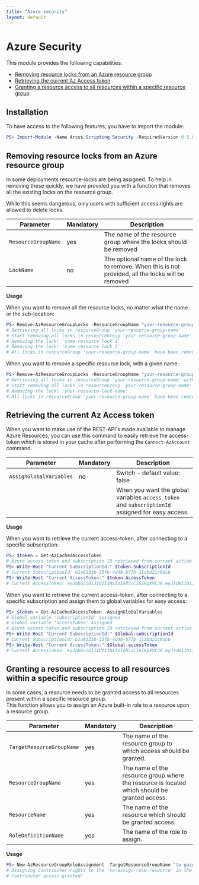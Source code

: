```yaml
---
title: "Azure security"
layout: default
---
```


# Azure Security

This module provides the following capabilities:
- [Removing resource locks from an Azure resource group](#removing-resource-locks-from-an-azure-resource-group)
- [Retrieving the current Az Access token](#retrieving-the-current-az-access-token)
- [Granting a resource access to all resources within a specific resource group](#granting-a-resource-access-to-all-resources-within-a-specific-resource-group)

## Installation

To have access to the following features, you have to import the module:

```powershell
PS> Import-Module -Name Arcus.Scripting.Security -RequiredVersion 0.5.0
```

## Removing resource locks from an Azure resource group

In some deployments resource-locks are being assigned. To help in removing these quickly, we have provided you with a function that removes all the existing locks on the resource group.

While this seems dangerous, only users with sufficient access rights are allowed to delete locks.

| Parameter           | Mandatory | Description                                                                                       |
| ------------------- | --------- | ------------------------------------------------------------------------------------------------- |
| `ResourceGroupName` | yes       | The name of the resource group where the locks should be removed                                  |
| `LockName`          | no        | The optional name of the lock to remove. When this is not provided, all the locks will be removed |

**Usage**

When you want to remove all the resource locks, no matter what the name or the sub-location:

```powershell
PS> Remove-AzResourceGroupLocks -ResourceGroupName "your-resource-group-name"
# Retrieving all locks in resourceGroup 'your-resource-group-name'
# Start removing all locks in resourceGroup 'your-resource-group-name'
# Removing the lock: 'some resource lock 1'
# Removing the lock: 'some resource lock 2'
# All locks in resourceGroup 'your-resource-group-name' have been removed
```

When you want to remove a specific resource lock, with a given name:

```powershell
PS> Remove-AzResourceGroupLocks -ResourceGroupName "your-resource-group-name" -LockName "your-resource-lock-name"
# Retrieving all locks in resourceGroup 'your-resource-group-name' with name 'your-resource-lock-name'
# Start removing all locks in resourceGroup 'your-resource-group-name'
# Removing the lock: 'your-resource-lock-name'
# All locks in resourceGroup 'your-resource-group-name' have been removed
```

## Retrieving the current Az Access token  

When you want to make use of the REST-API's made available to manage Azure Resources, you can use this command to easily retrieve the access-token which is stored in your cache after performing the `Connect-AzAccount` command.  

| Parameter               | Mandatory | Description                                                                                       |
| ----------------------- | --------- | ------------------------------------------------------------------------------------------------- |
| `AssignGlobalVariables` | no        | Switch - default value: false                                                                     |
|                         |           | When you want the global variables `access_token` and `subscriptionId` assigned for easy access.  |

**Usage**

When you want to retrieve the current access-token, after connecting to a specific subscription:

```powershell
PS> $token = Get-AzCachedAccessToken
# Azure access token and subscription ID retrieved from current active Azure authenticated session
PS> Write-Host "Current SubscriptionId:" $token.SubscriptionId
# Current SubscriptionId: b1a8131b-35fb-4d49-b77b-11abd21c9dcb
PS> Write-Host "Current AccessToken:" $token.AccessToken
# Current AccessToken: eyJhbGciOiJIUzI1NiIsInR5cCI6IkpXVCJ9.eyJzdWIiOiIxMjM0NTY3ODkwIiwibmFtZSI6IkpvaG4gRG9lIiwiaWF0IjoxNTE2MjM5MDIyfQ.SflKxwRJSMeKKF2QT4fwpMeJf36POk6yJV_adQssw5c
```

When you want to retrieve the current access-token, after connecting to a specific subscription and assign them to global variables for easy access:

```powershell
PS> $token = Get-AzCachedAccessToken -AssignGlobalVariables
# Global variable 'subscriptionId' assigned
# Global variable 'accessToken' assigned
# Azure access token and subscription ID retrieved from current active Azure authenticated session
PS> Write-Host "Current SubscriptionId:" $Global:subscriptionId
# Current SubscriptionId: b1a8131b-35fb-4d49-b77b-11abd21c9dcb
PS> Write-Host "Current AccessToken:" $Global:accessToken
# Current AccessToken: eyJhbGciOiJIUzI1NiIsInR5cCI6IkpXVCJ9.eyJzdWIiOiIxMjM0NTY3ODkwIiwibmFtZSI6IkpvaG4gRG9lIiwiaWF0IjoxNTE2MjM5MDIyfQ.SflKxwRJSMeKKF2QT4fwpMeJf36POk6yJV_adQssw5c
```

## Granting a resource access to all resources within a specific resource group

In some cases, a resource needs to be granted access to all resources present within a specific resource group.  
This function allows you to assign an Azure built-in role to a resource upon a resource group.

| Parameter                 | Mandatory  | Description                                                                                  |
| ------------------------- | ---------- | -------------------------------------------------------------------------------------------- |
| `TargetResourceGroupName` | yes        | The name of the resource group to which access should be granted.                            |
| `ResourceGroupName`       | yes        | The name of the resource group where the resource is located which should be granted access. |
| `ResourceName`            | yes        | The name of the resource which should be granted access.                                     |
| `RoleDefinitionName`      | yes        | The name of the role to assign.                                                              |

**Usage**

```powershell
PS> New-AzResourceGroupRoleAssignment -TargetResourceGroupName "to-gain-access-resource-group" -ResourceGroupName "to-assign-role-resource-group" -ResourceName "to-assign-resource" -RoleAssignmentDefinition "Contributer"
# Assigning Contributer-rights to the 'to-assign-role-resource' in the resource group 'to-assign-resource-group to gain access to the 'to-gain-access-resource-group'
# Contributer access granted!
```
